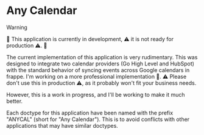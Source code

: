# Any Calendar

> [!WARNING]
> 🚧 This application is currently in development, ⚠️ it is not ready for production ⚠️. 🚧

The current implementation of this application is very rudimentary. This was designed to integrate two calendar providers (Go High Level and HubSpot) with the standard behavior of syncing events across Google calendars in frappe. I'm working on a more professional implementation 🧗. ⚠️ Please don't use this in production ⚠️, as it probably won't fit your business needs.

However, this is a work in progress, and I'll be working to make it much better.

Each doctype for this application have been named with the prefix "ANYCAL" (short for "Any Calendar"). This is to avoid conflicts with other applications that may have similar doctypes.